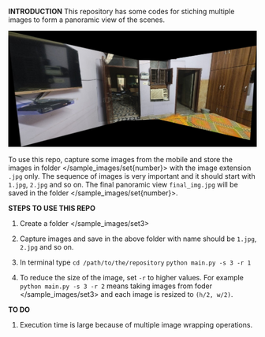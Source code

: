**INTRODUCTION**
This repository has some codes for stiching multiple images to form a panoramic view of the scenes. 

<p align="center">
  <img src="/sample_images/set1/final_img.jpg" />
</p>

To use this repo, capture some images from the mobile and store the images in folder </sample_images/set{number}> with the image extension `.jpg` only. The sequence of images is very important and it should start with `1.jpg`, `2.jpg` and so on. The final panoramic view `final_img.jpg` will be saved in the folder </sample_images/set{number}>. 



**STEPS TO USE THIS REPO**
1. Create a folder </sample_images/set3>
2. Capture images and save in the above folder with name should be `1.jpg`, `2.jpg` and so on.
3. In terminal type 
`cd /path/to/the/repository`
`python main.py -s 3 -r 1`


4. To reduce the size of the image, set `-r` to higher values. 
For example  `python main.py -s 3 -r 2` means taking images from foder </sample_images/set3> and each image is resized to `(h/2, w/2)`.





**TO DO**
1. Execution time is large because of multiple image wrapping operations.


